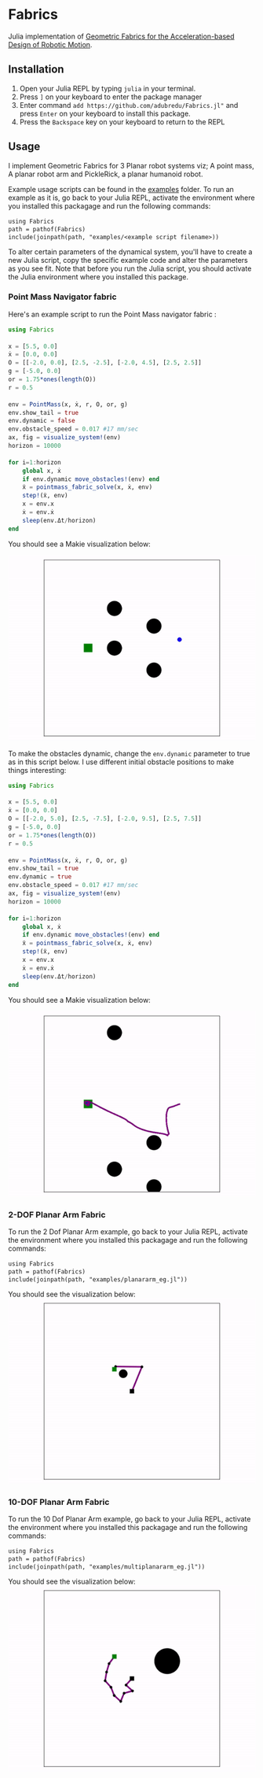 # Fabrics

Julia implementation of [Geometric Fabrics for the Acceleration-based Design of Robotic Motion](https://arxiv.org/abs/2010.14750).

## Installation
1. Open your Julia REPL by typing  `julia` in your terminal.
2. Press `]` on your keyboard to enter the package manager
3. Enter command `add https://github.com/adubredu/Fabrics.jl"` and press 
`Enter` on your keyboard to install this package.
4. Press the `Backspace` key on your keyboard to return to the REPL

## Usage
I implement Geometric Fabrics for 3 Planar robot systems viz; A point mass, A planar robot arm and PickleRick, a planar humanoid robot.

Example usage scripts can be found in the [examples](examples) folder. 
To run an example as it is, go back to your Julia REPL, activate the environment where you installed this packagage and run the following commands:

```
using Fabrics
path = pathof(Fabrics)
include(joinpath(path, "examples/<example script filename>))
```

To alter certain parameters of the dynamical system, you'll have to create a new Julia script, copy the specific example code and alter the parameters as you see fit. Note that before you run the Julia script, you should activate the Julia environment where you installed this package.

### Point Mass Navigator fabric
Here's an example script to run the Point Mass navigator fabric :

```julia
using Fabrics

x = [5.5, 0.0]
ẋ = [0.0, 0.0] 
O = [[-2.0, 0.0], [2.5, -2.5], [-2.0, 4.5], [2.5, 2.5]]
g = [-5.0, 0.0]
or = 1.75*ones(length(O))
r = 0.5

env = PointMass(x, ẋ, r, O, or, g)
env.show_tail = true
env.dynamic = false
env.obstacle_speed = 0.017 #17 mm/sec
ax, fig = visualize_system!(env)
horizon = 10000

for i=1:horizon
    global x, ẋ
    if env.dynamic move_obstacles!(env) end
    ẍ = pointmass_fabric_solve(x, ẋ, env)
    step!(ẍ, env)
    x = env.x
    ẋ = env.ẋ
    sleep(env.Δt/horizon)
end
```

You should see a Makie visualization below:

![](media/nav_static.gif)

To make the obstacles dynamic, change the `env.dynamic` parameter to true as in this script below. I use different initial obstacle positions to make things interesting:

```julia
using Fabrics

x = [5.5, 0.0]
ẋ = [0.0, 0.0]
O = [[-2.0, 5.0], [2.5, -7.5], [-2.0, 9.5], [2.5, 7.5]] 
g = [-5.0, 0.0]
or = 1.75*ones(length(O))
r = 0.5

env = PointMass(x, ẋ, r, O, or, g)
env.show_tail = true
env.dynamic = true
env.obstacle_speed = 0.017 #17 mm/sec
ax, fig = visualize_system!(env)
horizon = 10000

for i=1:horizon
    global x, ẋ
    if env.dynamic move_obstacles!(env) end
    ẍ = pointmass_fabric_solve(x, ẋ, env)
    step!(ẍ, env)
    x = env.x
    ẋ = env.ẋ
    sleep(env.Δt/horizon)
end
```

You should see a Makie visualization below:

![](media/nav_dynamic.gif)

### 2-DOF Planar Arm Fabric
To run the 2 Dof Planar Arm example, go back to your Julia REPL, activate the environment where you installed this packagage and run the following commands:

```
using Fabrics
path = pathof(Fabrics)
include(joinpath(path, "examples/planararm_eg.jl"))
```

You should see the visualization below:
![](media/2dof_arm.gif)


### 10-DOF Planar Arm Fabric
To run the 10 Dof Planar Arm example, go back to your Julia REPL, activate the environment where you installed this packagage and run the following commands:

```
using Fabrics
path = pathof(Fabrics)
include(joinpath(path, "examples/multiplanararm_eg.jl"))
```

You should see the visualization below:
![](media/10dof_arm.gif)

